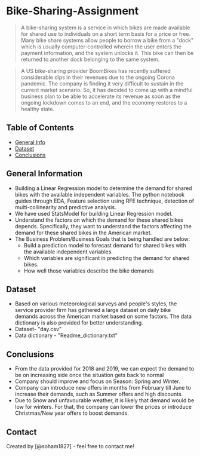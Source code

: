 # Bike-Sharing-Assignment
> A bike-sharing system is a service in which bikes are made available for shared use to individuals on a short term basis for a price or free. Many bike share systems allow people to borrow a bike from a "dock" which is usually computer-controlled wherein the user enters the payment information, and the system unlocks it. This bike can then be returned to another dock belonging to the same system.

> A US bike-sharing provider BoomBikes has recently suffered considerable dips in their revenues due to the ongoing Corona pandemic. The company is finding it very difficult to sustain in the current market scenario. So, it has decided to come up with a mindful business plan to be able to accelerate its revenue as soon as the ongoing lockdown comes to an end, and the economy restores to a healthy state. 


## Table of Contents
* [General Info](#general-information)
* [Dataset](#dataset)
* [Conclusions](#conclusions)

<!-- You can include any other section that is pertinent to your problem -->

## General Information
- Building a Linear Regression model to determine the demand for shared bikes with the available independent variables. The python notebook guides through EDA, Feature selection using RFE technique, detection of multi-collinearity and predictive analysis.
- We have used StatsModel for building Linear Regression model.
- Understand the factors on which the demand for these shared bikes depends. Specifically, they want to understand the factors affecting the demand for these shared bikes in the American market.
- The Business Problem/Business Goals that is being handled are below:
  - Build a prediction model to forecast demand for shared bikes with the available independent variables. 
  - Which variables are significant in predicting the demand for shared bikes.
  - How well those variables describe the bike demands


## Dataset
- Based on various meteorological surveys and people's styles, the service provider firm has gathered a large dataset on daily bike demands across the American market based on some factors. The data dictionary is also provided for better understanding.
- Dataset- "day.csv"
- Data dictionary - "Readme_dictionary.txt"


## Conclusions
- From the data provided for 2018 and 2019, we can expect the demand to be on increasing side once the situation gets back to normal
- Company should improve and focus on Season: Spring and Winter. 
- Company can introduce new offers in months from February till June to increase their demands, such as Summer offers and high discounts.
- Due to Snow and unfavourable weather, it is likely that demand would be low for winters. For that, the company can lower the prices or introduce Christmas/New year offers to boost demands.

<!-- You don't have to answer all the questions - just the ones relevant to your project. -->

## Contact
Created by [@soham1827] - feel free to contact me!


<!-- Optional -->
<!-- ## License -->
<!-- This project is open source and available under the [... License](). -->

<!-- You don't have to include all sections - just the one's relevant to your project -->
